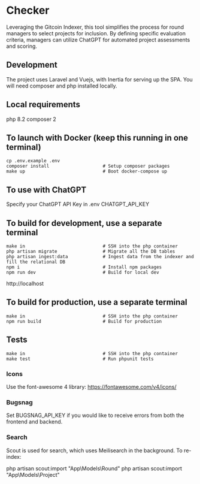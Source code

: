 # Checker

Leveraging the Gitcoin Indexer, this tool simplifies the process for round managers to select projects for inclusion. By defining specific evaluation criteria, managers can utilize ChatGPT for automated project assessments and scoring.

## Development

The project uses Laravel and Vuejs, with Inertia for serving up the SPA. You will need composer and php installed locally.

## Local requirements

php 8.2
composer 2

## To launch with Docker (keep this running in one terminal)

```
cp .env.example .env
composer install                    # Setup composer packages
make up                             # Boot docker-compose up
```

## To use with ChatGPT

Specify your ChatGPT API Key in .env CHATGPT_API_KEY

## To build for development, use a separate terminal

```
make in                             # SSH into the php container
php artisan migrate                 # Migrate all the DB tables
php artisan ingest:data             # Ingest data from the indexer and fill the relational DB
npm i                               # Install npm packages
npm run dev                         # Build for local dev
```

http://localhost

## To build for production, use a separate terminal

```
make in                             # SSH into the php container
npm run build                       # Build for production
```

## Tests

```
make in                             # SSH into the php container
make test                           # Run phpunit tests
```

### Icons

Use the font-awesome 4 library:
https://fontawesome.com/v4/icons/

### Bugsnag

Set BUGSNAG_API_KEY if you would like to receive errors from both the frontend and backend.

### Search

Scout is used for search, which uses Meilisearch in the background. To re-index:

php artisan scout:import "App\Models\Round"
php artisan scout:import "App\Models\Project"
